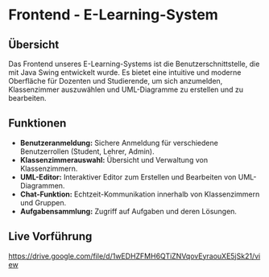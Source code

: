 # Frontend - E-Learning-System

## Übersicht

Das Frontend unseres E-Learning-Systems ist die Benutzerschnittstelle, die mit Java Swing entwickelt wurde. Es bietet eine intuitive und moderne Oberfläche für Dozenten und Studierende, um sich anzumelden, Klassenzimmer auszuwählen und UML-Diagramme zu erstellen und zu bearbeiten.

## Funktionen

- **Benutzeranmeldung:** Sichere Anmeldung für verschiedene Benutzerrollen (Student, Lehrer, Admin).
- **Klassenzimmerauswahl:** Übersicht und Verwaltung von Klassenzimmern.
- **UML-Editor:** Interaktiver Editor zum Erstellen und Bearbeiten von UML-Diagrammen.
- **Chat-Funktion:** Echtzeit-Kommunikation innerhalb von Klassenzimmern und Gruppen.
- **Aufgabensammlung:** Zugriff auf Aufgaben und deren Lösungen.

## Live Vorführung
https://drive.google.com/file/d/1wEDHZFMH6QTiZNVqovEyraouXE5jSk21/view
